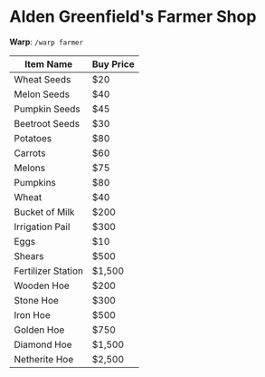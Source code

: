 # Alden Greenfield's Farmer Shop

**Warp**: `/warp farmer`

| Item Name                 | Buy Price |
|---------------------------|-----------|
| Wheat Seeds               | $20       |
| Melon Seeds               | $40       |
| Pumpkin Seeds             | $45       |
| Beetroot Seeds            | $30       |
| Potatoes                  | $80       |
| Carrots                   | $60       |
| Melons                    | $75       |
| Pumpkins                  | $80       |
| Wheat                     | $40       |
| Bucket of Milk            | $200      |
| Irrigation Pail           | $300      |
| Eggs                      | $10       |
| Shears                    | $500      |
| Fertilizer Station        | $1,500    |
| Wooden Hoe                | $200      |
| Stone Hoe                 | $300      |
| Iron Hoe                  | $500      |
| Golden Hoe                | $750      |
| Diamond Hoe               | $1,500    |
| Netherite Hoe             | $2,500    |